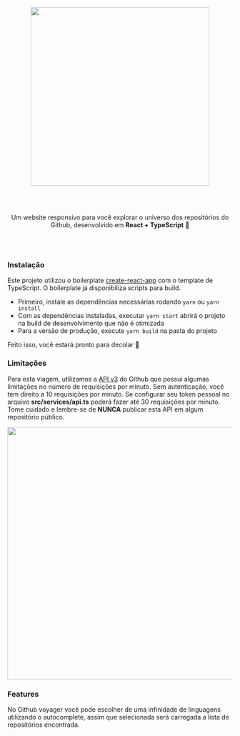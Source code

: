 <p align="center">
  <img src="https://i.imgur.com/whb1Ml0.png" width="400" />
</p>

<br />
<br />

<p align="center">
Um website responsivo para você explorar o universo dos repositórios do Github, desenvolvido em <b>React + TypeScript</b> 🚀️
</p>

<br />
<br />

### Instalação

Este projeto utilizou o boilerplate [create-react-app](https://github.com/facebook/create-react-app) com o template de TypeScript. O boilerplate já disponibiliza scripts para build.

- Primeiro, instale as dependências necessárias rodando `yarn` ou `yarn install`
- Com as dependências instaladas, executar `yarn start` abrirá o projeto na build de desenvolvimento que não é otimizada
- Para a versão de produção, execute `yarn build` na pasta do projeto

Feito isso, você estará pronto para decolar 🚀️

### Limitações

Para esta viagem, utilizamos a [API v3](https://developer.github.com/v3/) do Github que possui algumas limitações no número de requisições por minuto. Sem autenticação, você tem direito a 10 requisições por minuto. Se configurar seu token pessoal no arquivo **src/services/api.ts** poderá fazer até 30 requisições por minuto. Tome cuidado e lembre-se de **NUNCA** publicar esta API em algum repositório público.

<p align="center">
<img src="https://media.giphy.com/media/MCpiclJAFrhR383Mxe/giphy.gif" width="1011" height="565" />
</p>

### Features

No Github voyager você pode escolher de uma infinidade de linguagens utilizando o autocomplete, assim que selecionada será carregada a lista de repositórios encontrada.
